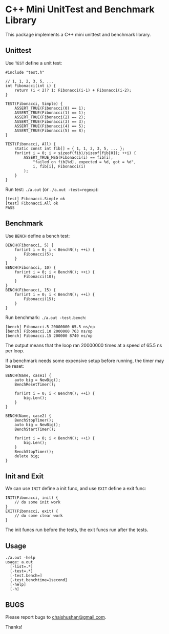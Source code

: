 # C++ Mini UnitTest and Benchmark Library

This package implements a C++ mini unittest and benchmark library.

## Unittest

Use `TEST` define a unit test:

	#include "test.h"

	// 1, 1, 2, 3, 5, ...
	int Fibonacci(int i) {
		return (i < 2)? 1: Fibonacci(i-1) + Fibonacci(i-2);
	}

	TEST(Fibonacci, Simple) {
		ASSERT_TRUE(Fibonacci(0) == 1);
		ASSERT_TRUE(Fibonacci(1) == 1);
		ASSERT_TRUE(Fibonacci(2) == 2);
		ASSERT_TRUE(Fibonacci(3) == 3);
		ASSERT_TRUE(Fibonacci(4) == 5);
		ASSERT_TRUE(Fibonacci(5) == 8);
	}

	TEST(Fibonacci, All) {
		static const int fib[] = { 1, 1, 2, 3, 5, ... };
		for(int i = 0; i < sizeof(fib)/sizeof(fib[0]); ++i) {
			ASSERT_TRUE_MSG(Fibonacci(i) == fib[i],
				"failed on fib[%d], expected = %d, got = %d",
				i, fib[i], Fibonacci(i)
			);
		}
	}

Run test: `./a.out` (or `./a.out -test=regexp`):

	[test] Fibonacci.Simple ok
	[test] Fibonacci.All ok
	PASS


## Benchmark

Use `BENCH` define a bench test:

	BENCH(Fibonacci, 5) {
		for(int i = 0; i < BenchN(); ++i) {
			Fibonacci(5);
		}
	}
	BENCH(Fibonacci, 10) {
		for(int i = 0; i < BenchN(); ++i) {
			Fibonacci(10);
		}
	}
	BENCH(Fibonacci, 15) {
		for(int i = 0; i < BenchN(); ++i) {
			Fibonacci(15);
		}
	}

Run benchmark: `./a.out -test.bench`:

	[bench] Fibonacci.5 20000000 65.5 ns/op
	[bench] Fibonacci.10 2000000 763 ns/op
	[bench] Fibonacci.15 200000 8740 ns/op

The output means that the loop ran 20000000 times at a speed of 65.5 ns per loop.

If a benchmark needs some expensive setup before running, the timer may be reset:

	BENCH(Name, case1) {
		auto big = NewBig();
		BenchResetTimer();

		for(int i = 0; i < BenchN(); ++i) {
			big.Len();
		}
	}

	BENCH(Name, case2) {
		BenchStopTimer();
		auto big = NewBig();
		BenchStartTimer();

		for(int i = 0; i < BenchN(); ++i) {
			big.Len();
		}
		BenchStopTimer();
		delete big;
	}


## Init and Exit

We can use `INIT` define a init func, and use `EXIT` define a exit func:

	INIT(Fibonacci, init) {
		// do some init work
	}
	EXIT(Fibonacci, exit) {
		// do some clear work
	}

The init funcs run before the tests, the exit funcs run after the tests.

## Usage

	./a.out -help
	usage: a.out
	  [-list=.*]
	  [-test=.*]
	  [-test.bench=]
	  [-test.benchtime=1second]
	  [-help]
	  [-h]

## BUGS

Please report bugs to <chaishushan@gmail.com>.

Thanks!
